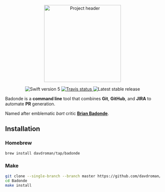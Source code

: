 <p align="center">
<img width="250" src="https://imgur.com/download/qwCI0pa" alt="Project header"/>
</p>

<p align="center">
	<img src="https://img.shields.io/badge/Swift-5.0-orange.svg" alt="Swift version 5"/>
	<a href="https://travis-ci.org/davdroman/Badonde/branches">
	    <img src="https://img.shields.io/travis/davdroman/Badonde/develop.svg" alt="Travis status" />
	</a>
	<img src="https://img.shields.io/github/release/davdroman/Badonde.svg" alt="Latest stable release"/>
</p>

Badonde is a **command line** tool that combines **Git**, **GitHub**, and **JIRA** to automate **PR** generation.

Named after emblematic _bart_ critic [**Brian Badonde**](https://www.youtube.com/watch?v=W2bB7uIVopA).

## Installation

### Homebrew

```sh
brew install davdroman/tap/badonde
```

### Make

```sh
git clone --single-branch --branch master https://github.com/davdroman/Badonde.git
cd Badonde
make install
```
